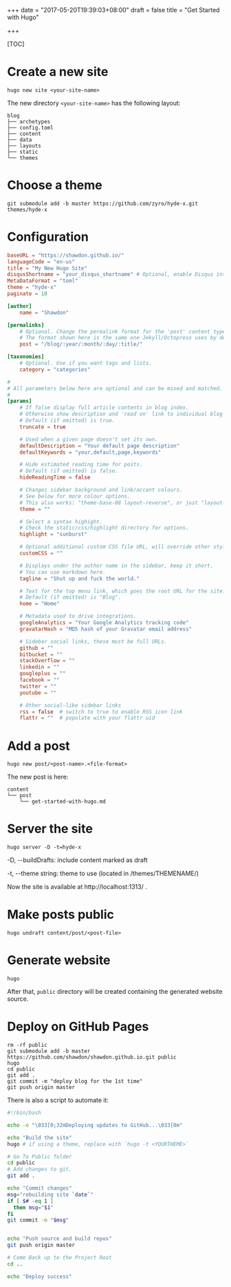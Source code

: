 +++
date = "2017-05-20T19:39:03+08:00"
draft = false
title = "Get Started with Hugo"

+++

[TOC]

# Create a new site

```shell
hugo new site <your-site-name>
```

The new directory `<your-site-name>` has the following layout:

```shell
blog
├── archetypes
├── config.toml
├── content
├── data
├── layouts
├── static
└── themes
```

# Choose a theme

```shell
git submodule add -b master https://github.com/zyro/hyde-x.git themes/hyde-x
```

# Configuration

```toml
baseURL = "https://shawdon.github.io/"
languageCode = "en-us"
title = "My New Hugo Site"
disqusShortname = "your_disqus_shortname" # Optional, enable Disqus integration
MetaDataFormat = "toml"
theme = "hyde-x"
paginate = 10

[author]
    name = "Shawdon"

[permalinks]
    # Optional. Change the permalink format for the 'post' content type.
    # The format shown here is the same one Jekyll/Octopress uses by default.
    post = "/blog/:year/:month/:day/:title/"

[taxonomies]
    # Optional. Use if you want tags and lists.
    category = "categories"

#
# All parameters below here are optional and can be mixed and matched.
#
[params]
    # If false display full article contents in blog index.
    # Otherwise show description and 'read on' link to individual blog post page.
    # Default (if omitted) is true.
    truncate = true

    # Used when a given page doesn't set its own.
    defaultDescription = "Your default page description"
    defaultKeywords = "your,default,page,keywords"

    # Hide estimated reading time for posts.
    # Default (if omitted) is false.
    hideReadingTime = false

    # Changes sidebar background and link/accent colours.
    # See below for more colour options.
    # This also works: "theme-base-08 layout-reverse", or just "layout-reverse".
    theme = ""

    # Select a syntax highight.
    # Check the static/css/highlight directory for options.
    highlight = "sunburst"

    # Optional additional custom CSS file URL, will override other styles.
    customCSS = ""

    # Displays under the author name in the sidebar, keep it short.
    # You can use markdown here.
    tagline = "Shut up and fuck the world."

    # Text for the top menu link, which goes the root URL for the site.
    # Default (if omitted) is "Blog".
    home = "Home"

    # Metadata used to drive integrations.
    googleAnalytics = "Your Google Analytics tracking code"
    gravatarHash = "MD5 hash of your Gravatar email address"

    # Sidebar social links, these must be full URLs.
    github = ""
    bitbucket = ""
    stackOverflow = ""
    linkedin = ""
    googleplus = ""
    facebook = ""
    twitter = ""
    youtube = ""

    # Other social-like sidebar links
    rss = false  # switch to true to enable RSS icon link
    flattr = ""  # populate with your flattr uid
```
# Add a post

```shell
hugo new post/<post-name>.<file-format>
```

The new post is here:

```shell
content
└── post
    └── get-started-with-hugo.md
```

# Server the site

```shell
hugo server -D -t=hyde-x
```

-D, --buildDrafts:                include content marked as draft

-t, --theme string:               theme to use (located in /themes/THEMENAME/)

Now the site is available at http://localhost:1313/ .

# Make posts public

```shell
hugo undraft content/post/<post-file>
```

# Generate website

```shell
hugo
```

After that, `public` directory will be created containing the generated website source.

# Deploy on GitHub Pages

```shell
rm -rf public
git submodule add -b master https://github.com/shawdon/shawdon.github.io.git public
hugo
cd public
git add .
git commit -m "deploy blog for the 1st time"
git push origin master
```

There is also a script to automate it:

```sh
#!/bin/bash

echo -e "\033[0;32mDeploying updates to GitHub...\033[0m"

echo "Build the site"
hugo # if using a theme, replace with `hugo -t <YOURTHEME>`

# Go To Public folder
cd public
# Add changes to git.
git add .

echo "Commit changes"
msg="rebuilding site `date`"
if [ $# -eq 1 ]
  then msg="$1"
fi
git commit -m "$msg"


echo "Push source and build repos"
git push origin master

# Come Back up to the Project Root
cd ..

echo "Deploy success"
```